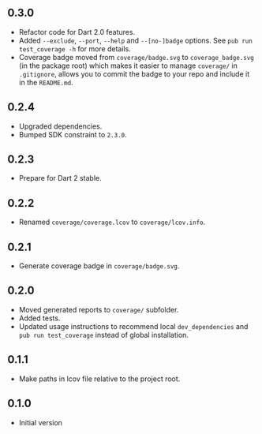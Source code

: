 ## 0.3.0

* Refactor code for Dart 2.0 features.
* Added `--exclude`, `--port`, `--help` and `--[no-]badge` options. See `pub run test_coverage -h` 
  for more details.
* Coverage badge moved from `coverage/badge.svg` to `coverage_badge.svg` (in the package root)
  which makes it easier to manage `coverage/` in `.gitignore`, allows you to commit the badge
  to your repo and include it in the `README.md`.

## 0.2.4

* Upgraded dependencies.
* Bumped SDK constraint to `2.3.0`.

## 0.2.3

* Prepare for Dart 2 stable.

## 0.2.2

* Renamed `coverage/coverage.lcov` to `coverage/lcov.info`.

## 0.2.1

* Generate coverage badge in `coverage/badge.svg`.

## 0.2.0

* Moved generated reports to `coverage/` subfolder.
* Added tests.
* Updated usage instructions to recommend local `dev_dependencies`
  and `pub run test_coverage` instead of global installation.

## 0.1.1

* Make paths in lcov file relative to the project root.

## 0.1.0

* Initial version
